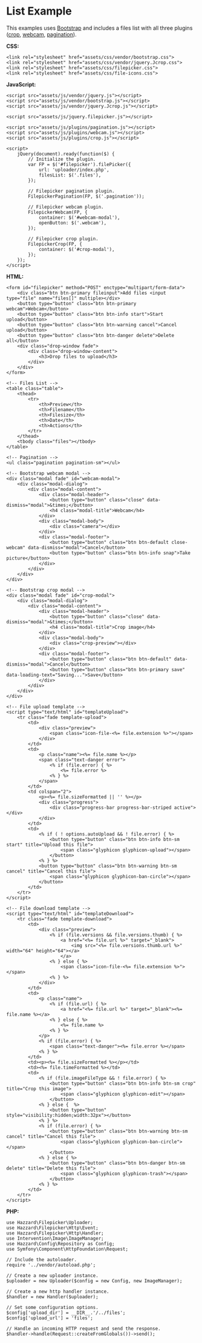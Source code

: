 # List Example

This examples uses [Bootstrap](http://getbootstrap.com/) and includes a files list with all three plugins ([crop](crop.md), [webcam](webcam.md), [pagination](pagination.md)).

__CSS:__

	<link rel="stylesheet" href="assets/css/vendor/bootstrap.css">
	<link rel="stylesheet" href="assets/css/vendor/jquery.Jcrop.css">
	<link rel="stylesheet" href="assets/css/filepicker.css">
	<link rel="stylesheet" href="assets/css/file-icons.css">

__JavaScript:__

	<script src="assets/js/vendor/jquery.js"></script>
	<script src="assets/js/vendor/bootstrap.js"></script>
	<script src="assets/js/vendor/jquery.Jcrop.js"></script>

	<script src="assets/js/jquery.filepicker.js"></script>

	<script src="assets/js/plugins/pagination.js"></script>
	<script src="assets/js/plugins/webcam.js"></script>
	<script src="assets/js/plugins/crop.js"></script>

	<script>
		jQuery(document).ready(function($) {
			// Initialize the plugin.
			var FP = $('#filepicker').filePicker({
				url: 'uploader/index.php',
				filesList: $('.files'),
			});

			// Filepicker pagination plugin.
			FilepickerPagination(FP, $('.pagination'));

			// Filepicker webcam plugin.
			FilepickerWebcam(FP, {
				container: $('#webcam-modal'),
				openButton: $('.webcam'),
			});

			// Filepicker crop plugin.
			FilepickerCrop(FP, {
				container: $('#crop-modal'),
			});
		});
	</script>

__HTML:__
	
	<form id="filepicker" method="POST" enctype="multipart/form-data">
		<div class="btn btn-primary fileinput">Add files <input type="file" name="files[]" multiple></div>
		<button type="button" class="btn btn-primary webcam">Webcam</button>
		<button type="button" class="btn btn-info start">Start upload</button>
		<button type="button" class="btn btn-warning cancel">Cancel upload</button>
		<button type="button" class="btn btn-danger delete">Delete all</button>
		<div class="drop-window fade">
			<div class="drop-window-content">
				<h3>Drop files to upload</h3>
			</div>
		</div>
	</form>
	
	<!-- Files List -->
	<table class="table">
		<thead>
			<tr>
				<th>Preview</th>
				<th>Filename</th>
				<th>Filesize</th>
				<th>Date</th>
				<th>Actions</th>
			</tr>
		</thead>
		<tbody class="files"></tbody>
	</table>
	
	<!-- Pagination -->
	<ul class="pagination pagination-sm"></ul>

	<!-- Bootstrap webcam modal -->
	<div class="modal fade" id="webcam-modal">
		<div class="modal-dialog">
			<div class="modal-content">
				<div class="modal-header">
					<button type="button" class="close" data-dismiss="modal">&times;</button>
					<h4 class="modal-title">Webcam</h4>
				</div>
				<div class="modal-body">
					<div class="camera"></div>
				</div>
				<div class="modal-footer">
					<button type="button" class="btn btn-default close-webcam" data-dismiss="modal">Cancel</button>
					<button type="button" class="btn btn-info snap">Take picture</button>
				</div>
			</div>
		</div>
	</div>

	<!-- Bootstrap crop modal -->
	<div class="modal fade" id="crop-modal">
		<div class="modal-dialog">
			<div class="modal-content">
				<div class="modal-header">
					<button type="button" class="close" data-dismiss="modal">&times;</button>
					<h4 class="modal-title">Crop image</h4>
				</div>
				<div class="modal-body">
					<div class="crop-preview"></div>
				</div>
				<div class="modal-footer">
					<button type="button" class="btn btn-default" data-dismiss="modal">Cancel</button>
					<button type="button" class="btn btn-primary save" data-loading-text="Saving...">Save</button>
				</div>
			</div>
		</div>
	</div>
	
	<!-- File upload template -->
	<script type="text/html" id="templateUpload">
		<tr class="fade template-upload">
			<td>
				<div class="preview">
					<span class="icon-file-<%= file.extension %>"></span>
				</div>
			</td>
			<td>
				<p class="name"><%= file.name %></p>
				<span class="text-danger error">
					<% if (file.error) { %>
						<%= file.error %>
					<% } %>
				</span>
			</td>
			<td colspan="2">
				<p><%= file.sizeFormatted || '' %></p>
				<div class="progress">
					<div class="progress-bar progress-bar-striped active"></div>
				</div>
			</td>
			<td>
				<% if ( ! options.autoUpload && ! file.error) { %>
					<button type="button" class="btn btn-info btn-sm start" title="Upload this file">
						<span class="glyphicon glyphicon-upload"></span>
					</button>
				<% } %>
				<button type="button" class="btn btn-warning btn-sm cancel" title="Cancel this file">
					<span class="glyphicon glyphicon-ban-circle"></span>
				</button>
			</td>
		</tr>
	</script>

	<!-- File download template -->
	<script type="text/html" id="templateDownload">
		<tr class="fade template-download">
			<td>
				<div class="preview">
					<% if (file.versions && file.versions.thumb) { %>
						<a href="<%= file.url %>" target="_blank">
							<img src="<%= file.versions.thumb.url %>" width="64" height="64"></a>
						</a>
					<% } else { %>
						<span class="icon-file-<%= file.extension %>"></span>
					<% } %>
				</div>
			</td>
			<td>
				<p class="name">
					<% if (file.url) { %>
						<a href="<%= file.url %>" target="_blank"><%= file.name %></a>
					<% } else { %>
						<%= file.name %>
					<% } %>
				</p>
				<% if (file.error) { %>
					<span class="text-danger"><%= file.error %></span>
				<% } %>
			</td>
			<td><p><%= file.sizeFormatted %></p></td>
			<td><%= file.timeFormatted %></td>
			<td>
				<% if (file.imageFileType && ! file.error) { %>
					<button type="button" class="btn btn-info btn-sm crop" title="Crop this image">
						<span class="glyphicon glyphicon-edit"></span>
					</button>
				<% } else {  %>
					<button type="button" style="visibility:hidden;width:32px"></button>
				<% } %>
				<% if (file.error) { %>
					<button type="button" class="btn btn-warning btn-sm cancel" title="Cancel this file">
						<span class="glyphicon glyphicon-ban-circle"></span>
					</button>
				<% } else { %>
					<button type="button" class="btn btn-danger btn-sm delete" title="Delete this file">
						<span class="glyphicon glyphicon-trash"></span>
					</button>
				<% } %>
			</td>
		</tr>
	</script>

__PHP:__

	use Hazzard\Filepicker\Uploader;
	use Hazzard\Filepicker\Http\Event;
	use Hazzard\Filepicker\Http\Handler;
	use Intervention\Image\ImageManager;
	use Hazzard\Config\Repository as Config;
	use Symfony\Component\HttpFoundation\Request;

	// Include the autoloader.
	require '../vendor/autoload.php';

	// Create a new uploader instance.
	$uploader = new Uploader($config = new Config, new ImageManager);

	// Create a new http handler instance.
	$handler = new Handler($uploader);
	
	// Set some configuration options.
	$config['upload_dir'] = __DIR__.'/../files';
	$config['upload_url'] = 'files';

	// Handle an incoming HTTP request and send the response.
	$handler->handle(Request::createFromGlobals())->send();
